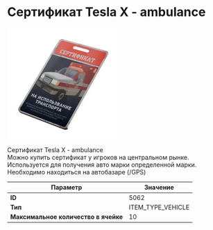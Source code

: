 # Сертификат Tesla X - ambulance

![Item Image](../img/5062.webp?raw=true)

Сертификат Tesla X - ambulance<br>Можно купить сертификат у игроков на центральном рынке.<br>Используется для получения авто марки определенной марки.<br>Необходимо находиться на автобазаре (/GPS)


| Параметр | Значение |
|----------|----------|
| **ID** | 5062 |
| **Тип** | ITEM_TYPE_VEHICLE |
| **Максимальное количество в ячейке** | 10 |

